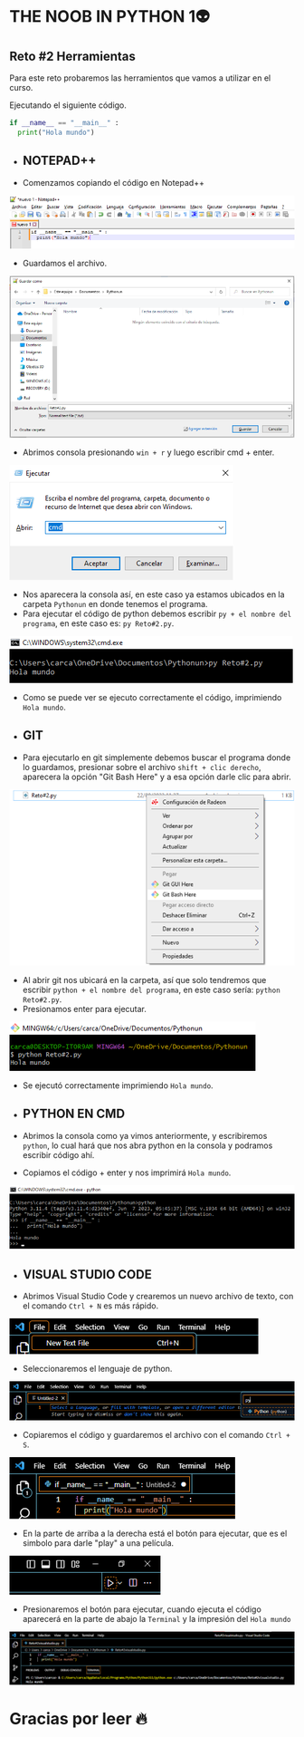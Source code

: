 # THE NOOB IN PYTHON 1👽
## Reto #2 Herramientas

Para este reto probaremos las herramientos que vamos a utilizar en el curso.

Ejecutando el siguiente código. 
```python 
if __name__ == "__main__" :
  print("Hola mundo")
```
+ ## NOTEPAD++
+ Comenzamos copiando el código en Notepad++
  
![](https://raw.githubusercontent.com/nisaespa/Mi-Primer-Repo/main/1.png)

+ Guardamos el archivo.
  
![](https://raw.githubusercontent.com/nisaespa/Mi-Primer-Repo/main/2.png)

+ Abrimos consola presionando ``` win + r ``` y luego escribir cmd + enter.

![](https://raw.githubusercontent.com/nisaespa/Mi-Primer-Repo/main/3.png)

+ Nos aparecera la consola así, en este caso ya estamos ubicados en la carpeta ```Pythonun``` en donde tenemos el programa.
+ Para ejecutar el código de python debemos escribir ```py + el nombre del programa```, en este caso es: ```py Reto#2.py```.

![](https://raw.githubusercontent.com/nisaespa/Mi-Primer-Repo/main/5.png)

+ Como se puede ver se ejecuto correctamente el código, imprimiendo ```Hola mundo```.
+ ## GIT
+ Para ejecutarlo en git simplemente debemos buscar el programa donde lo guardamos, presionar sobre el archivo ```shift + clic derecho```, aparecera la opción "Git Bash Here" y a esa opción darle clic para abrir.

![](https://raw.githubusercontent.com/nisaespa/Mi-Primer-Repo/main/6.png)

+ Al abrir git nos ubicará en la carpeta, así que solo tendremos que escribir ```python + el nombre del programa```, en este caso sería: ```python Reto#2.py```.
+ Presionamos enter para ejecutar.

![](https://raw.githubusercontent.com/nisaespa/Mi-Primer-Repo/main/7.png)

+ Se ejecutó correctamente imprimiendo ```Hola mundo```.

+ ## PYTHON EN CMD
+ Abrimos la consola como ya vimos anteriormente, y escribiremos ```python```, lo cual hará que nos abra python en la consola y podramos escribir código ahí.
+ Copiamos el código + enter y nos imprimirá ```Hola mundo```.
  
![](https://raw.githubusercontent.com/nisaespa/Mi-Primer-Repo/main/8.png)

+ ## VISUAL STUDIO CODE
+ Abrimos Visual Studio Code y crearemos un nuevo archivo de texto, con el comando ```Ctrl + N``` es más rápido.

![](https://raw.githubusercontent.com/nisaespa/Mi-Primer-Repo/main/9.png)

+ Seleccionaremos el lenguaje de python.

![](https://raw.githubusercontent.com/nisaespa/Mi-Primer-Repo/main/10.png)

+ Copiaremos el código y guardaremos el archivo con el comando ```Ctrl + S```.

![](https://raw.githubusercontent.com/nisaespa/Mi-Primer-Repo/main/11.png)

+ En la parte de arriba a la derecha está el botón para ejecutar, que es el simbolo para darle "play" a una película.

![](https://raw.githubusercontent.com/nisaespa/Mi-Primer-Repo/main/12.png)

+ Presionaremos el botón para ejecutar, cuando ejecuta el código aparecerá en la parte de abajo la ```Terminal``` y la impresión del  ```Hola mundo```
  
![](https://raw.githubusercontent.com/nisaespa/Mi-Primer-Repo/main/13.png)

# Gracias por leer 🔥





